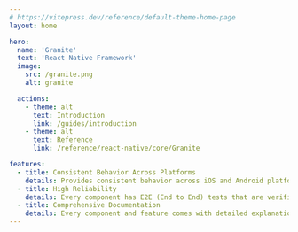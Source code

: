 ```yaml
---
# https://vitepress.dev/reference/default-theme-home-page
layout: home

hero:
  name: 'Granite'
  text: 'React Native Framework'
  image:
    src: /granite.png
    alt: granite

  actions:
    - theme: alt
      text: Introduction
      link: /guides/introduction
    - theme: alt
      text: Reference
      link: /reference/react-native/core/Granite

features:
  - title: Consistent Behavior Across Platforms
    details: Provides consistent behavior across iOS and Android platforms.
  - title: High Reliability
    details: Every component has E2E (End to End) tests that are verified with each release.
  - title: Comprehensive Documentation
    details: Every component and feature comes with detailed explanations and usage guidelines.
---
```

